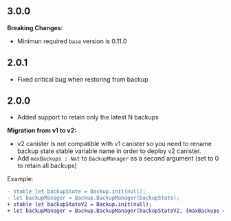 ## 3.0.0
**Breaking Changes:**
- Minimun required `base` version is 0.11.0

## 2.0.1
- Fixed critical bug when restoring from backup

## 2.0.0
- Added support to retain only the latest N backups

**Migration from v1 to v2:**
- v2 canister is not compatible with v1 canister so you need to rename backup state stable variable name in order to deploy v2 canister.
- Add `maxBackups : Nat` to `BackupManager` as a second argument (set to 0 to retain all backups)

Example:
```diff
- stable let backupState = Backup.init(null);
- let backupManager = Backup.BackupManager(backupState);
+ stable let backupStateV2 = Backup.init(null);
+ let backupManager = Backup.BackupManager(backupStateV2, {maxBackups = 10});
```